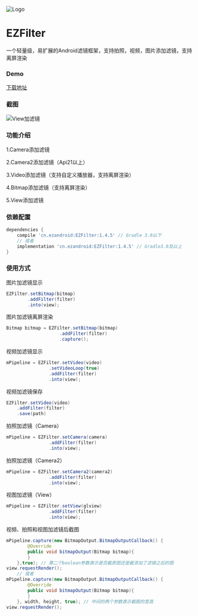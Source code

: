 ![Logo](https://raw.githubusercontent.com/uestccokey/EZFilter/master/logo.png)
# EZFilter
一个轻量级，易扩展的Android滤镜框架，支持拍照，视频，图片添加滤镜，支持离屏渲染

### Demo

[下载地址](https://raw.githubusercontent.com/uestccokey/EZFilter/master/demo.apk)

### 截图

![View加滤镜](https://raw.githubusercontent.com/uestccokey/EZFilter/develop/view-filter.gif)

### 功能介绍

1.Camera添加滤镜

2.Camera2添加滤镜（Api21以上）

3.Video添加滤镜（支持自定义播放器，支持离屏渲染）

4.Bitmap添加滤镜（支持离屏渲染）

5.View添加滤镜

### 依赖配置

``` gradle
dependencies {
    compile 'cn.ezandroid:EZFilter:1.4.5' // Gradle 3.0以下
    // 或者
    implementation 'cn.ezandroid:EZFilter:1.4.5' // Gradle3.0及以上
}
```

### 使用方式

图片加滤镜显示

``` java
EZFilter.setBitmap(bitmap)
        .addFilter(filter)
        .into(view);
```
图片加滤镜离屏渲染

``` java
Bitmap bitmap = EZFilter.setBitmap(bitmap)
                    .addFilter(filter)
                    .capture();

```

视频加滤镜显示

``` java
mPipeline = EZFilter.setVideo(video)
                .setVideoLoop(true)
                .addFilter(filter)
                .into(view);
```

视频加滤镜保存

``` java
EZFilter.setVideo(video)
    .addFilter(filter)
    .save(path)
```

拍照加滤镜（Camera）

``` java
mPipeline = EZFilter.setCamera(camera)
                .addFilter(filter)
                .into(view);
```

拍照加滤镜（Camera2）

``` java
mPipeline = EZFilter.setCamera2(camera2)
                .addFilter(filter)
                .into(view);
```

视图加滤镜（View）

``` java
mPipeline = EZFilter.setView(glview)
                .addFilter(filter)
                .into(view);
```

视频、拍照和视图加滤镜后截图

``` java
mPipeline.capture(new BitmapOutput.BitmapOutputCallback() {
        @Override
        public void bitmapOutput(Bitmap bitmap){
        }
    },true); // 第二个boolean参数表示是否截原图还是截添加了滤镜之后的图
view.requestRender();
    // 或者
mPipeline.capture(new BitmapOutput.BitmapOutputCallback() {
        @Override
        public void bitmapOutput(Bitmap bitmap){
        }
    }, width, height, true); // 中间的两个参数表示截图的宽高
view.requestRender();
```

